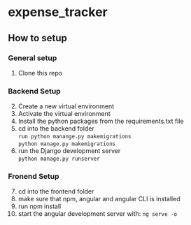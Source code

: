 # expense_tracker

## How to setup

### General setup
1. Clone this repo

### Backend Setup
2. Create a new virtual environment
3. Activate the virtual environment
4. Install the python packages from the requirements.txt file
5. cd into the backend folder <br />
   `run python manange.py makemigrations` <br />
   `python manage.py makemigrations` <br />
6. run the Django development server <br />
  `python manage.py runserver`
  
### Fronend Setup
7. cd into the frontend folder
8. make sure that npm, angular and angular CLI is installed
9. run npm install
10. start the angular development server with:
  `ng serve -o`
